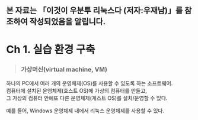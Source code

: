 본 자료는 「이것이 우분투 리눅스다 (저자:우재남)」를 참조하여 작성되었음을 알립니다.
---

# Ch 1. 실습 환경 구축

> <h3>가상머신(virtual machine, VM)</h3>

하나의 PC에서 여러 개의 운영체제(OS)를 사용할 수 있도록 하는 소프트웨어.   
컴퓨터에 설치된 운영체제(호스트 OS)에 가상의 컴퓨터를 만들고,   
그 가상의 컴퓨터 안에또 다른 운영체제(게스트 OS)를 설치/운영할 수 있다.

예를 들어, Windows 운영체제 내에서 리눅스 운영체제를 사용할 수 있다.

